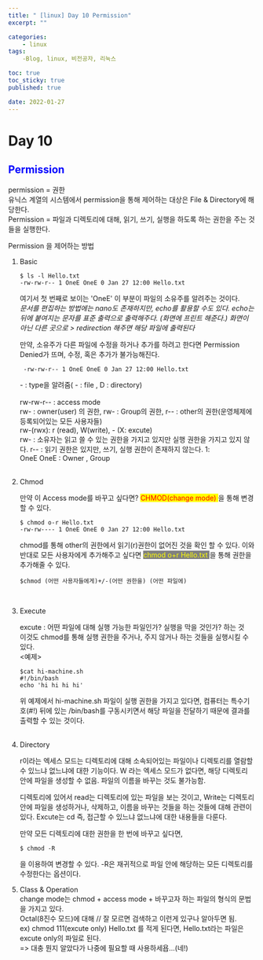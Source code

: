 ```yaml
---
title: " [linux] Day 10 Permission"
excerpt: ""

categories: 
    - linux
tags:
    -Blog, linux, 비전공자, 리눅스

toc: true
toc_sticky: true
published: true

date: 2022-01-27
--- 
```


# Day 10 

## <span style="color:blue"> Permission </span>
permission = 권한    
유닉스 계열의 시스템에서 permission을 통해 제어하는 대상은 File & Directory에 해당한다.    
Permission = 파일과 디렉토리에 대해, 읽기, 쓰기, 실행을 하도록 하는 권한을 주는 것들을 실행한다. 

Permission 을 제어하는 방법 
1. Basic 
    ~~~vim
    $ ls -l Hello.txt
    -rw-rw-r-- 1 OneE OneE 0 Jan 27 12:00 Hello.txt 
    ~~~
    여기서 첫 번째로 보이는 'OneE' 이 부분이 파일의 소유주를 알려주는 것이다.   
    *문서를 편집하는 방법에는 nano도 존재하지만, echo를 활용할 수도 있다. echo는 뒤에 붙여지는 문자를 표준 출력으로 출력해주다. (화면에 프린트 해준다.) 화면이 아닌 다른 곳으로 > redirection 해주면 해당 파일에 출력된다*   
    
    만약, 소유주가 다른 파일에 수정을 하거나 추가를 하려고 한다면 Permission Denied가 뜨며, 수정, 혹은 추가가 불가능해진다. 

   ~~~vim
    -rw-rw-r-- 1 OneE OneE 0 Jan 27 12:00 Hello.txt 
    ~~~
    \- : type을 알려줌( - : file , D : directory)   
    </br>
    rw-rw-r-- : access mode  
    rw- : owner(user) 의 권한, rw- : Group의 권한, r-- : other의 권한(운영체제에 등록되어있는 모든 사용자들)   
    rw-(rwx): r (read), W(write), - (X: excute)   
    rw- : 소유자는 읽고 쓸 수 있는 권한을 가지고 있지만 실행 권한을 가지고 있지 않다.
    r-- : 읽기 권한은 있지만, 쓰기, 실행 권한이 존재하지 않는다. 
    1:    
    OneE OneE : Owner , Group  
    </br>
2. Chmod

    만약 이 Access mode를 바꾸고 싶다면? <span style="color:red; background-color:yellow;"> CHMOD(change mode) </span> 을 통해 변경할 수 있다. 
    ~~~vim 
    $ chmod o-r Hello.txt
    -rw-rw---- 1 OneE OneE 0 Jan 27 12:00 Hello.txt 
    ~~~
    chmod를 통해 other의 권한에서 읽기(r)권한이 없어진 것을 확인 할 수 있다. 이와 반대로 모든 사용자에게 추가해주고 싶다면 <span style="color:yellow; background:gray;"> chmod o+r Hello.txt </span> 을 통해 권한을 추가해줄 수 있다. 
    ~~~vim
    $chmod (어떤 사용자들에게)+/-(어떤 권한을) (어떤 파일에)
    ~~~    
    </br>

3. Execute 

    excute : 어떤 파일에 대해 실행 가능한 파일인가? 실행을 막을 것인가? 하는 것    
    이것도 chmod를 통해 실행 권한을 주거나, 주지 않거나 하는 것들을 실행시킬 수 있다.    
    \<예제>
    ~~~vim
    $cat hi-machine.sh
    #!/bin/bash
    echo 'hi hi hi hi'
    ~~~
    위 예제에서 hi-machine.sh 파일이 실행 권한을 가지고 있다면, 컴퓨터는 특수기호(#!) 뒤에 있는 /bin/bash를 구동시키면서 해당 파일을 전달하기 때문에 결과를 출력할 수 있는 것이다. </br></br>

4. Directory   

    r이라는 엑세스 모드는 디렉토리에 대해 소속되어있는 파일이나 디렉토리를 열람할 수 있느냐 없느냐에 대한 기능이다. 
    W 라는 엑세스 모드가 없다면, 해당 디렉토리 안에 파일을 생성할 수 없음. 파일의 이름을 바꾸는 것도 불가능함.
    
    디렉토리에 있어서 read는 디렉토리에 있는 파일을 보는 것이고, Write는 디렉토리 안에 파일을 생성하거나, 삭제하고, 이름을 바꾸는 것들을 하는 것들에 대해 관련이 있다. Excute는 cd 즉, 접근할 수 있느냐 없느냐에 대한 내용들을 다룬다.

    만약 모든 디렉토리에 대한 권한을 한 번에 바꾸고 싶다면, 
    ~~~vim
    $ chmod -R 
    ~~~
    을 이용하여 변경할 수 있다. -R은 재귀적으로 파일 안에 해당하는 모든 디렉토리를 수정한다는 옵션이다. 

5. Class & Operation    
    change mode는 chmod + access mode + 바꾸고자 하는 파일의 형식의 문법을 가지고 있다.   
    Octal(8진수 모드)에 대해 // 잘 모르면 검색하고 이런게 있구나 알아두면 됨.   
    ex) chmod 111(excute only) Hello.txt 를 적게 된다면, Hello.txt라는 파일은 excute only의 파일로 된다.    
    => 대충 뭔지 알았다가 나중에 필요할 때 사용하세욥...(네!)
    





    

  


